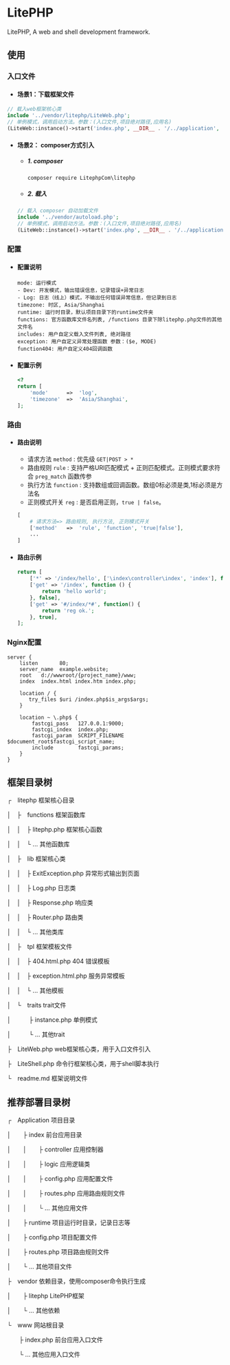 # LitePHP
LitePHP, A web and shell development framework.

## 使用

### 入口文件

- #### 场景1：下载框架文件

```php
// 载入web框架核心类
include '../vendor/litephp/LiteWeb.php';
// 单例模式，调用启动方法。参数：(入口文件,项目绝对路径,应用名)
(LiteWeb::instance()->start('index.php', __DIR__ . '/../application', 'index'));
```

- #### 场景2： composer方式引入

  - ##### 1. composer

    ```shell
    composer require LitephpCom\litephp
    ```

   - ##### 2. 载入

    ```php
    // 载入 composer 自动加载文件
    include '../vendor/autoload.php';
    // 单例模式，调用启动方法。参数：(入口文件,项目绝对路径,应用名)
    (LiteWeb::instance()->start('index.php', __DIR__ . '/../application', 'index'));
    ```

### 配置

- #### 配置说明

    ```
    mode: 运行模式
    - Dev: 开发模式，输出错误信息，记录错误+异常日志
    - Log: 日志（线上）模式，不输出任何错误异常信息，但记录到日志
    timezone: 时区, Asia/Shanghai
    runtime: 运行时目录，默认项目目录下的runtime文件夹
    functions: 官方函数库文件名列表, /functions 目录下除litephp.php文件的其他文件名
    includes: 用户自定义载入文件列表, 绝对路径
    exception: 用户自定义异常处理函数 参数：($e, MODE)
    function404: 用户自定义404回调函数
    ```

- #### 配置示例

    ```php
    <?
    return [
        'mode'      =>  'log',
        'timezone'  =>  'Asia/Shanghai',
    ];
    ```


### 路由

- #### 路由说明

    - 请求方法 `method` : 优先级 `GET|POST > *`
    - 路由规则 `rule` : 支持严格URI匹配模式 + 正则匹配模式。正则模式要求符合 `preg_match` 函数传参
    - 执行方法 `function` : 支持数组或回调函数。数组0标必须是类,1标必须是方法名
    - 正则模式开关 `reg` : 是否启用正则，`true | false`。

    ```php
    [
        # 请求方法=> 路由规则, 执行方法, 正则模式开关
        ['method'   =>  'rule', 'function', 'true|false'],
        ...
    ]
    ```

- #### 路由示例

    ```php
    return [
        ['*' => '/index/hello', ['\index\controller\index', 'index'], false],
        ['get' => '/index', function () {
            return 'hello world';
        }, false],
        ['get' => '#/index/*#', function() {
            return 'reg ok.';
        }, true],
    ];
    ```

### Nginx配置

```nginx
server {
    listen       80;
    server_name  example.website;
    root   d://wwwroot/{project_name}/www;
    index  index.html index.htm index.php;

    location / {
       try_files $uri /index.php$is_args$args;
    }

    location ~ \.php$ {
        fastcgi_pass   127.0.0.1:9000;
        fastcgi_index  index.php;
        fastcgi_param  SCRIPT_FILENAME  $document_root$fastcgi_script_name;
        include        fastcgi_params;
    }
}
```

## 框架目录树

┌&emsp;litephp 框架核心目录

│&emsp;├&emsp;functions 框架函数库

│&emsp;│&emsp;├ litephp.php 框架核心函数

│&emsp;│&emsp;└ ... 其他函数库

│&emsp;├&emsp;lib 框架核心类

│&emsp;│&emsp;├ ExitException.php 异常形式输出到页面

│&emsp;│&emsp;├ Log.php 日志类

│&emsp;│&emsp;├ Response.php 响应类

│&emsp;│&emsp;├ Router.php 路由类

│&emsp;│&emsp;└ ... 其他类库

│&emsp;├&emsp;tpl 框架模板文件

│&emsp;│&emsp;├ 404.html.php 404 错误模板

│&emsp;│&emsp;├ exception.html.php 服务异常模板

│&emsp;│&emsp;└ ... 其他模板

│&emsp;└&emsp;traits trait文件

│&emsp;&emsp;&emsp;├ instance.php 单例模式

│&emsp;&emsp;&emsp;└ ... 其他trait

├&emsp;LiteWeb.php web框架核心类，用于入口文件引入

├&emsp;LiteShell.php 命令行框架核心类，用于shell脚本执行

└&emsp;readme.md 框架说明文件

## 推荐部署目录树

┌&emsp;Application 项目目录

│&emsp;&emsp;├ index 前台应用目录

│&emsp;&emsp;│&emsp;&emsp;├ controller 应用控制器

│&emsp;&emsp;│&emsp;&emsp;├ logic 应用逻辑类

│&emsp;&emsp;│&emsp;&emsp;├ config.php 应用配置文件

│&emsp;&emsp;│&emsp;&emsp;├ routes.php 应用路由规则文件

│&emsp;&emsp;│&emsp;&emsp;└ ... 其他应用文件

│&emsp;&emsp;├ runtime 项目运行时目录，记录日志等

│&emsp;&emsp;├ config.php 项目配置文件

│&emsp;&emsp;├ routes.php 项目路由规则文件

│&emsp;&emsp;└ ... 其他项目文件

├&emsp;vendor 依赖目录，使用composer命令执行生成

│&emsp;&emsp;├ litephp LitePHP框架

│&emsp;&emsp;└ ... 其他依赖

└&emsp;www 网站根目录

&emsp;&emsp;├ index.php 前台应用入口文件

&emsp;&emsp;└ ... 其他应用入口文件
